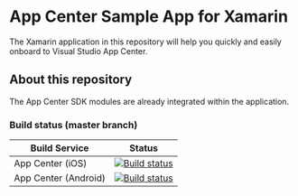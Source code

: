 # App Center Sample App for Xamarin

The Xamarin application in this repository will help you quickly and easily onboard to Visual Studio App Center.

## About this repository

The App Center SDK modules are already integrated within the application.

### Build status (master branch)

| Build Service        | Status                                                                                                                                   |
| -------------------- | ---------------------------------------------------------------------------------------------------------------------------------------- |
| App Center (iOS)     | [![Build status](https://build.appcenter.ms/v0.1/apps/212611e6-fbe1-4b3a-8b72-29cf4b34bc48/branches/master/badge)](https://appcenter.ms) |
| App Center (Android) | [![Build status](https://build.appcenter.ms/v0.1/apps/f6765158-7fff-4fe9-b89e-b378bf9aab3f/branches/master/badge)](https://appcenter.ms) |
